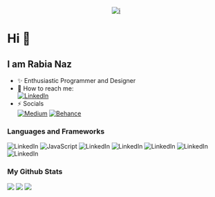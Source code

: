 <div align="center">
  
<a href="">![i](https://user-images.githubusercontent.com/115794049/220998533-4db29dda-dbba-40ee-ae02-28c3539c69d2.png)</a>
  
</div>

# Hi 👋
## I am Rabia Naz
- ✨ Enthusiastic Programmer and Designer
- 💬 How to reach me: <br>
[![LinkedIn](https://img.shields.io/badge/LinkedIn-0077B5?style=for-the-badge&logo=linkedin&logoColor=white)](https://www.linkedin.com/in/rabia-n/) <br>
- ⚡️ Socials <br>
[![Medium](https://img.shields.io/badge/Medium-12100E?style=for-the-badge&logo=medium&logoColor=white)](https://medium.com/@Rabia_Naz)
[![Behance](https://img.shields.io/badge/-Behance-blue?style=for-the-badge&logo=behance&logoColor=white)](https://www.behance.net/iamRabia-N)

### Languages and Frameworks
![LinkedIn](https://img.shields.io/badge/C%2B%2B-00599C?style=for-the-badge&logo=c%2B%2B&logoColor=white)
![JavaScript](https://img.shields.io/badge/JavaScript-323330?style=for-the-badge&logo=javascript&logoColor=F7DF1E)
![LinkedIn](https://img.shields.io/badge/PHP-777BB4?style=for-the-badge&logo=php&logoColor=white)
![LinkedIn](https://img.shields.io/badge/MySQL-005C84?style=for-the-badge&logo=mysql&logoColor=white)
![LinkedIn](https://img.shields.io/badge/HTML5-E34F26?style=for-the-badge&logo=html5&logoColor=white)
![LinkedIn](https://img.shields.io/badge/CSS3-1572B6?style=for-the-badge&logo=css3&logoColor=white)
![LinkedIn](https://img.shields.io/badge/Bootstrap-563D7C?style=for-the-badge&logo=bootstrap&logoColor=white)

### My Github Stats
![](http://github-profile-summary-cards-k0zymzmdf.vercel.app/api/cards/profile-details?username=iamRabia-N&theme=nord_dark)
![](http://github-profile-summary-cards-k0zymzmdf.vercel.app/api/cards/most-commit-language?username=iamRabia-N&theme=nord_dark)
![](http://github-profile-summary-cards-k0zymzmdf.vercel.app/api/cards/stats?username=iamRabia-N&theme=nord_dark)

<!--
**iamRabia-N/iamRabia-N** is a ✨ _special_ ✨ repository because its `README.md` (this file) appears on your GitHub profile.

Here are some ideas to get you started:

- 🔭 I’m currently working on ...
- 🌱 I’m currently learning ...
- 👯 I’m looking to collaborate on ...
- 🤔 I’m looking for help with ...
- 💬 Ask me about ...
- 📫 How to reach me: ...
- 😄 Pronouns: ...
- ⚡ Fun fact: ...
-->
